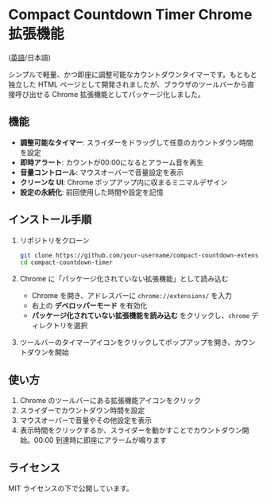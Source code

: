 # Compact Countdown Timer Chrome 拡張機能

([英語](README.md)/日本語)

シンプルで軽量、かつ即座に調整可能なカウントダウンタイマーです。もともと独立した HTML ページとして開発されましたが、ブラウザのツールバーから直接呼び出せる Chrome 拡張機能としてパッケージ化しました。

## 機能

* **調整可能なタイマー**: スライダーをドラッグして任意のカウントダウン時間を設定
* **即時アラート**: カウントが00:00になるとアラーム音を再生
* **音量コントロール**: マウスオーバーで音量設定を表示
* **クリーンな UI**: Chrome ポップアップ内に収まるミニマルデザイン
* **設定の永続化**: 前回使用した時間や設定を記憶

## インストール手順

1. リポジトリをクローン

   ```bash
   git clone https://github.com/your-username/compact-countdown-extension.git
   cd compact-countdown-timer
   ```
2. Chrome に「パッケージ化されていない拡張機能」として読み込む

   * Chrome を開き、アドレスバーに `chrome://extensions/` を入力
   * 右上の **デベロッパーモード** を有効化
   * **パッケージ化されていない拡張機能を読み込む** をクリックし、`chrome` ディレクトリを選択
3. ツールバーのタイマーアイコンをクリックしてポップアップを開き、カウントダウンを開始

## 使い方

1. Chrome のツールバーにある拡張機能アイコンをクリック
2. スライダーでカウントダウン時間を設定
3. マウスオーバーで音量やその他設定を表示
4. 表示時間をクリックするか、スライダーを動かすことでカウントダウン開始。00:00 到達時に即座にアラームが鳴ります

## ライセンス

MIT ライセンスの下で公開しています。
